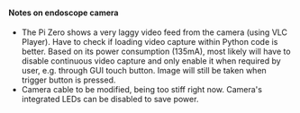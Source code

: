 #### Notes on endoscope camera
- The Pi Zero shows a very laggy video feed from the camera (using VLC Player).
Have to check if loading video capture within Python code is better. Based on its power consumption (135mA), most likely will have to disable continuous video capture and only enable it when required by user, e.g. through GUI touch button. Image will still be taken when trigger button is pressed.
- Camera cable to be modified, being too stiff right now. Camera's integrated LEDs can be disabled to save power.
